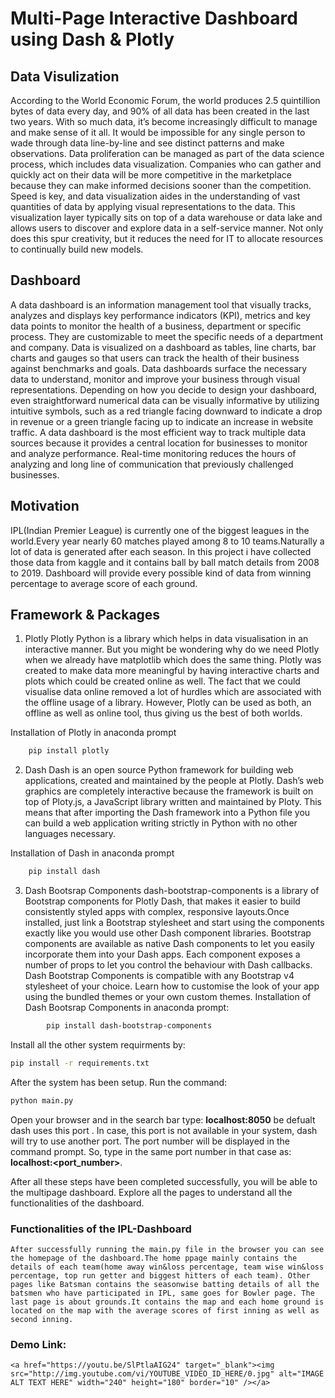 # Multi-Page Interactive Dashboard using Dash & Plotly

## Data V⁮isulization
According to the World Economic Forum, the world produces 2.5 quintillion bytes of data every day, and 90% of all data has been created in the last two years. With so much data, it’s become increasingly difficult to manage and make sense of it all. It would be impossible for any single person to wade through data line-by-line and see distinct patterns and make observations. Data proliferation can be managed as part of the data science process, which includes data visualization.
Companies who can gather and quickly act on their data will be more competitive in the marketplace because they can make informed decisions sooner than the competition. Speed is key, and data visualization aides in the understanding of vast quantities of data by applying visual representations to the data. This visualization layer typically sits on top of a data warehouse or data lake and allows users to discover and explore data in a self-service manner. Not only does this spur creativity, but it reduces the need for IT to allocate resources to continually build new models.

## Dashboard
A data dashboard is an information management tool that visually tracks, analyzes and displays key performance indicators (KPI), metrics and key data points to monitor the health of a business, department or specific process. They are customizable to meet the specific needs of a department and company. Data is visualized on a dashboard as tables, line charts, bar charts and gauges so that users can track the health of their business against benchmarks and goals. Data dashboards surface the necessary data to understand, monitor and improve your business through visual representations. Depending on how you decide to design your dashboard, even straightforward numerical data can be visually informative by utilizing intuitive symbols, such as a red triangle facing downward to indicate a drop in revenue or a green triangle facing up to indicate an increase in website traffic. A data dashboard is the most efficient way to track multiple data sources because it provides a central location for businesses to monitor and analyze performance. Real-time monitoring reduces the hours of analyzing and long line of communication that previously challenged businesses.

## Motivation
IPL(Indian Premier League) is currently one of the biggest leagues in the world.Every year nearly 60 matches played among 8 to 10 teams.Naturally a lot of data is generated after each season. In this project i have collected those data from kaggle and it contains ball by ball match details from 2008 to 2019. 
Dashboard will provide every possible kind of data from winning percentage to average score of each ground.

## Framework & Packages

1. Plotly
        Plotly Python is a library which helps in data visualisation in an interactive manner. But you might be wondering why do we need Plotly when we already have matplotlib which does the same thing. Plotly was created to make data more meaningful by having interactive charts and plots which could be created online as well. The fact that we could visualise data online removed a lot of hurdles which are associated with the offline usage of a library. However, Plotly can be used as both, an offline as well as online tool, thus giving us the best of both worlds.

Installation of Plotly in anaconda prompt
```bash
    pip install plotly
```

2. Dash
         Dash is an open source Python framework for building web applications, created and maintained by the people at Plotly. Dash’s web graphics are completely interactive because the framework is built on top of Ploty.js, a JavaScript library written and maintained by Ploty. This means that after importing the Dash framework into a Python file you can build a web application writing strictly in Python with no other languages necessary. 

Installation of Dash in anaconda prompt
```bash
    pip install dash
```
3. Dash Bootsrap Components
        dash-bootstrap-components is a library of Bootstrap components for Plotly Dash, that makes it easier to build consistently styled apps with complex, responsive layouts.Once installed, just link a Bootstrap stylesheet and start using the components exactly like you would use other Dash component libraries.
        Bootstrap components are available as native Dash components to let you easily incorporate them into your Dash apps. Each component exposes a number of props to let you control the behaviour with Dash callbacks.
        Dash Bootstrap Components is compatible with any Bootstrap v4 stylesheet of your choice. Learn how to customise the look of your app using the bundled themes or your own custom themes.
Installation of Dash Bootsrap Components in anaconda prompt:
```bash
        pip install dash-bootstrap-components
```

Install all the other system requirments by:
```bash 
pip install -r requirements.txt
```

After the system has been setup. Run the command: 
```bash 
python main.py
```

Open your browser and in the search bar type: 
<b>localhost:8050</b> be defualt dash uses this port . 
In case, this port is not available in your system, dash will try to use another port. The port number will be displayed in the command prompt.
So, type in the same port number in that case as: 
<b>localhost:<port_number></b>.

After all these steps have been completed successfully, you will be able to the multipage dashboard. Explore all the pages to understand all the functionalities of the dashboard.

### Functionalities of the IPL-Dashboard
    After successfully running the main.py file in the browser you can see the homepage of the dashboard.The home ppage mainly contains the details of each team(home away win&loss percentage, team wise win&loss percentage, top run getter and biggest hitters of each team). Other pages like Batsman contains the seasonwise batting details of all the batsmen who have participated in IPL, same goes for Bowler page. The last page is about grounds.It contains the map and each home ground is located on the map with the average scores of first inning as well as second inning.

### Demo Link:
    
    <a href="https://youtu.be/SlPtlaAIG24" target="_blank"><img src="http://img.youtube.com/vi/YOUTUBE_VIDEO_ID_HERE/0.jpg" alt="IMAGE ALT TEXT HERE" width="240" height="180" border="10" /></a>

